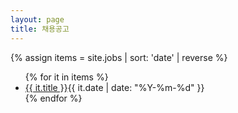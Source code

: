 ```yaml
---
layout: page
title: 채용공고
---
```

{% assign items = site.jobs | sort: 'date' | reverse %}
<ul class='list'>
{% for it in items %}
<li><a href='{{ it.url | relative_url }}'>{{ it.title }}</a><time>{{ it.date | date: "%Y-%m-%d" }}</time></li>
{% endfor %}
</ul>
